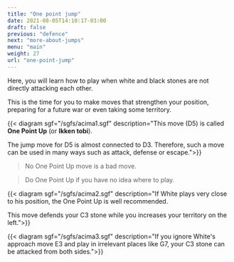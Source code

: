```yaml
---
title: "One point jump"
date: 2021-08-05T14:10:17-03:00
draft: false
previous: "defence"
next: "more-about-jumps"
menu: "main"
weight: 27
url: "one-point-jump"
---
```

Here, you will learn how to play when white and black stones are not directly attacking each other.

This is the time for you to make moves that strengthen your position, preparing for a future war or even taking some territory.

{{< diagram sgf="/sgfs/acima1.sgf" description="This move (D5) is called <strong>One Point Up</strong> (or <strong>Ikken tobi</strong>).</p ><p>The jump move for D5 is almost connected to D3. Therefore, such a move can be used in many ways such as attack, defense or escape.">}}

> No One Point Up move is a bad move.

> Do One Point Up if you have no idea where to play.

{{< diagram sgf="/sgfs/acima2.sgf" description="If White plays very close to his position, the One Point Up is well recommended.</p><p>This move defends your C3 stone while you increases your territory on the left.">}}

{{< diagram sgf="/sgfs/acima3.sgf" description="If you ignore White's approach move E3 and play in irrelevant places like G7, your C3 stone can be attacked from both sides.">}}


